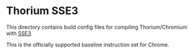# Thorium SSE3

This directory contains build config files for compiling Thorium/Chromium with [SSE3](https://en.wikipedia.org/wiki/SSE3).

This is the officially supported baseline instruction set for Chrome.
